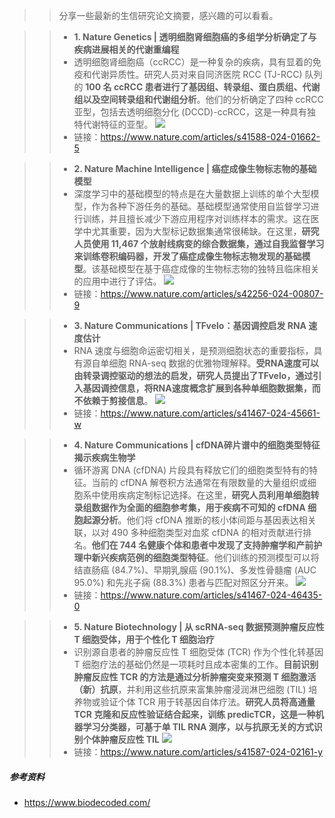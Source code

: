 >> 分享一些最新的生信研究论文摘要，感兴趣的可以看看。

>> - **1. Nature Genetics | 透明细胞肾细胞癌的多组学分析确定了与疾病进展相关的代谢重编程**
>> - 透明细胞肾细胞癌（ccRCC）是一种复杂的疾病，具有显着的免疫和代谢异质性。研究人员对来自同济医院 RCC (TJ-RCC) 队列的 **100 名 ccRCC 患者进行了基因组、转录组、蛋白质组、代谢组以及空间转录组和代谢组分析**。他们的分析确定了四种 ccRCC 亚型，包括去透明细胞分化 (DCCD)-ccRCC，这是一种具有独特代谢特征的亚型。
![](https://files.mdnice.com/user/23696/bff8f298-4cec-4cd6-9b64-f59e02b2cb8b.png)
>> - 链接：https://www.nature.com/articles/s41588-024-01662-5

>> - **2. Nature Machine Intelligence | 癌症成像生物标志物的基础模型** 
>> - 深度学习中的基础模型的特点是在大量数据上训练的单个大型模型，作为各种下游任务的基础。基础模型通常使用自监督学习进行训练，并且擅长减少下游应用程序对训练样本的需求。这在医学中尤其重要，因为大型标记数据集通常很稀缺。在这里，**研究人员使用 11,467 个放射线病变的综合数据集，通过自我监督学习来训练卷积编码器，开发了癌症成像生物标志物发现的基础模型**。该基础模型在基于癌症成像的生物标志物的独特且临床相关的应用中进行了评估。
![](https://files.mdnice.com/user/23696/f731ffd2-df45-4524-897d-6fac93c7fe0c.png)
>> - 链接：https://www.nature.com/articles/s42256-024-00807-9

>> - **3. Nature Communications | TFvelo：基因调控启发 RNA 速度估计**
>> - RNA 速度与细胞命运密切相关，是预测细胞状态的重要指标，具有源自单细胞 RNA-seq 数据的优雅物理解释。**受RNA速度可以由转录调控驱动的想法的启发，研究人员提出了TFvelo，通过引入基因调控信息，将RNA速度概念扩展到各种单细胞数据集，而不依赖于剪接信息**。
![](https://files.mdnice.com/user/23696/eb16cf78-7492-4fb4-a90b-ebaeae5c73f8.png)
>> - 链接：https://www.nature.com/articles/s41467-024-45661-w

>> - **4. Nature Communications | cfDNA碎片谱中的细胞类型特征揭示疾病生物学**
>> - 循环游离 DNA (cfDNA) 片段具有释放它们的细胞类型特有的特征。当前的 cfDNA 解卷积方法通常在有限数量的大量组织或细胞系中使用疾病定制标记选择。在这里，**研究人员利用单细胞转录组数据作为全面的细胞参考集，用于疾病不可知的 cfDNA 细胞起源分析**。他们将 cfDNA 推断的核小体间距与基因表达相关联，以对 490 多种细胞类型对血浆 cfDNA 的相对贡献进行排名。**他们在 744 名健康个体和患者中发现了支持肿瘤学和产前护理中新兴疾病范例的细胞类型特征**。他们训练的预测模型可以将结直肠癌 (84.7%)、早期乳腺癌 (90.1%)、多发性骨髓瘤 (AUC 95.0%) 和先兆子痫 (88.3%) 患者与匹配对照区分开来。
![](https://files.mdnice.com/user/23696/54658960-1c67-4b2d-918a-5645bcf5d97d.png)
>> - 链接：https://www.nature.com/articles/s41467-024-46435-0

>> - **5. Nature Biotechnology | 从 scRNA-seq 数据预测肿瘤反应性 T 细胞受体，用于个性化 T 细胞治疗**
>> - 识别源自患者的肿瘤反应性 T 细胞受体 (TCR) 作为个性化转基因 T 细胞疗法的基础仍然是一项耗时且成本密集的工作。**目前识别肿瘤反应性 TCR 的方法是通过分析肿瘤突变来预测 T 细胞激活（新）抗原**，并利用这些抗原来富集肿瘤浸润淋巴细胞 (TIL) 培养物或验证个体 TCR 用于转基因自体疗法。**研究人员将高通量 TCR 克隆和反应性验证结合起来，训练 predicTCR，这是一种机器学习分类器，可基于单 TIL RNA 测序，以与抗原无关的方式识别个体肿瘤反应性 TIL**
![](https://files.mdnice.com/user/23696/60667239-4384-4cec-acf1-96a0d303d111.png)
>> - 链接：https://www.nature.com/articles/s41587-024-02161-y

##### 参考资料
- https://www.biodecoded.com/